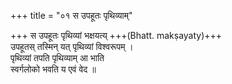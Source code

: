 +++
title = "०१ स उपहूतः पृथिव्याम्"

+++
स उपहूतः पृथिव्यां भक्षयत्य् +++(Bhatt. makṣayaty)+++  
उपहूतस् तस्मिन् यत् पृथिव्यां विश्वरूपम् ।  
पृथिव्यां तपति पृथिव्याम् आ भाति  
स्वर्गलोको भवति य एवं वेद ॥